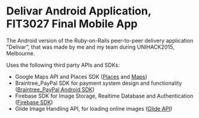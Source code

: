 # Delivar Android Application, FIT3027 Final Mobile App
The Android version of the Ruby-on-Rails peer-to-peer delivery application "Delivar", that was made by me and my team during UNIHACK2015, Melbourne.

Uses the following third party APIs and SDKs:
- Google Maps API and Places SDK (<a href="https://developers.google.com/places/android-api/autocomplete">Places</a> and <a href="https://developers.google.com/maps/documentation/android-sdk/intro">Maps</a>)
- Braintree_PayPal SDK for payment system design and functionality (<a href="https://developers.braintreepayments.com/guides/paypal/overview/android/v2">Braintree_PayPal Android SDK</a>)
- Firebase SDK for Image Storage, Realtime Database and Authentication (<a href="https://firebase.google.com/">Firebase SDK</a>)
- Glide Image Handling API, for loading online images (<a href="bumptech.gitub.io/glide">Glide API</a>)
